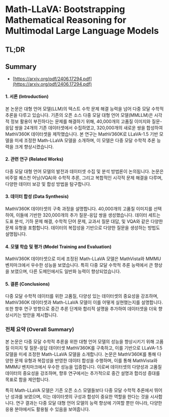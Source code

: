 # Math-LLaVA: Bootstrapping Mathematical Reasoning for Multimodal Large Language Models
## TL;DR
## Summary
- [https://arxiv.org/pdf/2406.17294.pdf](https://arxiv.org/pdf/2406.17294.pdf)

#### 1. 서론 (Introduction)
본 논문은 대형 언어 모델(LLM)의 텍스트 수학 문제 해결 능력을 넘어 다중 모달 수학적 추론을 다루고 있습니다. 기존의 오픈 소스 다중 모달 대형 언어 모델(MMLLM)은 시각적 정보 활용이 부진하다는 문제를 해결하기 위해, 40,000개의 고품질 이미지와 질문-응답 쌍을 24개의 기존 데이터셋에서 수집하였고, 320,000개의 새로운 쌍을 합성하여 MathV360K 데이터셋을 제작했습니다. 본 연구는 MathV360K로 LLaVA-1.5 기반 모델을 미세 조정한 Math-LLaVA 모델을 소개하며, 이 모델은 다중 모달 수학적 추론 능력을 크게 향상시켰습니다.

#### 2. 관련 연구 (Related Works)
다중 모달 대형 언어 모델의 발전과 데이터셋 수집 및 분석 방법론이 논의됩니다. 논문은 비주얼 퀘스천 어닝(VQA)와 수학적 추론, 그리고 복합적인 시각적 문제 해결을 다루며, 다양한 데이터 보강 및 합성 방법을 탐구합니다.

#### 3. 데이터 합성 (Data Synthesis)
MathV360K 데이터셋의 구축 과정을 설명합니다. 40,000개의 고품질 이미지를 선택하여, 이들에 기반한 320,000개의 추가 질문-응답 쌍을 생성했습니다. 데이터 세트는 도표 분석, 기하 문제 해결, 수학적 단어 문제, 교과서 질문 대답, 및 VQA와 같은 다양한 문제 유형을 포함합니다. 데이터의 복잡성을 기반으로 다양한 질문을 생성하는 방법도 설명됩니다.

#### 4. 모델 학습 및 평가 (Model Training and Evaluation)
MathV360K 데이터셋으로 미세 조정된 Math-LLaVA 모델은 MathVista와 MMMU 벤치마크에서 우수한 성능을 보였습니다. 특히 다중 모달 수학적 추론 능력에서 큰 향상을 보였으며, 다른 도메인에서도 일반화 능력이 향상되었습니다.

#### 5. 결론 (Conclusions)
다중 모달 수학적 데이터를 위한 고품질, 다양성 있는 데이터셋의 중요성을 강조하며, MathV360K 데이터셋과 Math-LLaVA 모델이 이를 어떻게 실현했는지를 설명합니다. 또한 향후 연구 방향으로 중간 추론 단계와 합리적 설명을 추가하여 데이터셋을 더욱 향상시키는 방안을 제시합니다.

### 전체 요약 (Overall Summary)
본 논문은 다중 모달 수학적 추론을 위한 대형 언어 모델의 성능을 향상시키기 위해 고품질 이미지 및 질문-응답 데이터셋 MathV360K를 구축하고, 이를 기반으로 LLaVA-1.5 모델을 미세 조정한 Math-LLaVA 모델을 소개합니다. 논문은 MathV360K를 통해 다양한 문제 유형과 복잡성을 반영한 데이터 합성을 수행하며, 이를 통해 MathVista와 MMMU 벤치마크에서 우수한 성능을 입증합니다. 이로써 데이터셋의 다양성과 고품질 데이터의 중요성을 강조하며, 향후 연구에서는 추가적으로 중간 설명과 합리성 증대를 목표로 함을 제안합니다.

특히 Math-LLaVA 모델은 기존 오픈 소스 모델들보다 다중 모달 수학적 추론에서 뛰어난 성과를 보였으며, 이는 데이터셋의 구성과 합성이 중요한 역할을 한다는 것을 시사합니다. 연구 결과는 다중 모달 대형 언어 모델의 능력 향상에 기여할 뿐만 아니라, 다양한 응용 분야에서도 활용될 수 있음을 보여줍니다.